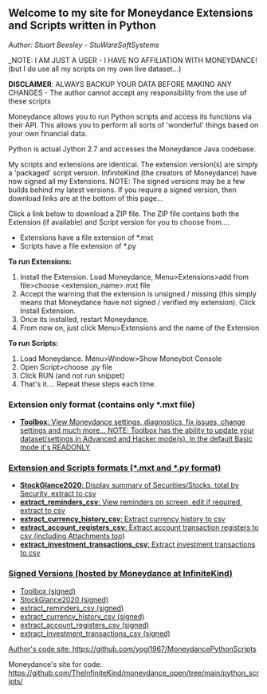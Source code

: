 ## Welcome to my site for Moneydance Extensions and Scripts written in Python

_Author: Stuart Beesley - StuWareSoftSystems_

_NOTE: I AM JUST A USER - I HAVE NO AFFILIATION WITH MONEYDANCE! (but I do use all my scripts on my own live dataset...)

**DISCLAIMER**: ALWAYS BACKUP YOUR DATA BEFORE MAKING ANY CHANGES - The author cannot accept any responsibility from the use of these scripts

Moneydance allows you to run Python scripts and access its functions via their API.
This allows you to perform all sorts of 'wonderful' things based on your own financial data.

Python is actual Jython 2.7 and accesses the Moneydance Java codebase.

My scripts and extensions are identical. The extension version(s) are simply a 'packaged' script version. 
InfiniteKind (the creators of Moneydance) have now signed all my Extensions. NOTE: The signed versions may be a few builds behind my latest versions.
If you require a signed version, then download links are at the bottom of this page...

Click a link below to download a ZIP file. The ZIP file contains both the Extension (if available) and Script version for you to choose from....
- Extensions have a file extension of *.mxt
- Scripts have a file extension of *.py

**To run Extensions:**
1) Install the Extension. Load Moneydance, Menu>Extensions>add from file>choose <extension_name>.mxt file
2) Accept the warning that the extension is unsigned / missing (this simply means that Moneydance have not signed / verified my extension). Click Install Extension.
3) Once its installed, restart Moneydance.
4) From now on, just click Menu>Extensions and the name of the Extension

**To run Scripts:**
1) Load Moneydance. Menu>Window>Show Moneybot Console
2) Open Script>choose <scriptname>.py file
3) Click RUN (and not run snippet)
4) That's it.... Repeat these steps each time.

### Extension only format (contains only *.mxt file)
- <a href="https://github.com/yogi1967/MoneydancePythonScripts/raw/master/toolbox.zip">**Toolbox**: View Moneydance settings, diagnostics, fix issues, change settings and much more...
NOTE: Toolbox has the ability to update your dataset/settings in Advanced and Hacker mode(s). In the default Basic mode it's READONLY

### Extension and Scripts formats (*.mxt and *.py format)
-  <a href="https://github.com/yogi1967/MoneydancePythonScripts/raw/master/stockglance2020.zip">**StockGlance2020**: Display summary of Securities/Stocks, total by Security, extract to csv 
-  <a href="https://github.com/yogi1967/MoneydancePythonScripts/raw/master/extract_reminders_csv.zip">**extract_reminders_csv**: View reminders on screen, edit if required, extract to csv
-  <a href="https://github.com/yogi1967/MoneydancePythonScripts/raw/master/extract_currency_history_csv.zip">**extract_currency_history_csv**: Extract currency history to csv
-  <a href="https://github.com/yogi1967/MoneydancePythonScripts/raw/master/extract_account_registers_csv.zip">**extract_account_registers_csv**: Extract account transaction registers to csv (including Attachments too)
-  <a href="https://github.com/yogi1967/MoneydancePythonScripts/raw/master/extract_investment_transactions_csv.zip">**extract_investment_transactions_csv**: Extract investment transactions to csv

### Signed Versions (hosted by Moneydance at InfiniteKind)
- <a href="https://infinitekind.com/app/md/extensions/toolbox.mxt">Toolbox (signed)
- <a href="https://infinitekind.com/app/md/extensions/stockglance2020.mxt">StockGlance2020 (signed)
- <a href="https://infinitekind.com/app/md/extensions/extract_reminders_csv.mxt">extract_reminders_csv (signed)
- <a href="https://infinitekind.com/app/md/extensions/extract_currency_history_csv.mxt">extract_currency_history_csv (signed)
- <a href="https://infinitekind.com/app/md/extensions/extract_account_registers_csv.mxt">extract_account_registers_csv (signed)
- <a href="https://infinitekind.com/app/md/extensions/extract_investment_transactions_csv.mxt">extract_investment_transactions_csv (signed)


Author's code site: <a href="https://github.com/yogi1967/MoneydancePythonScripts">https://github.com/yogi1967/MoneydancePythonScripts

Moneydance's site for code: <a href="https://github.com/TheInfiniteKind/moneydance_open/tree/main/python_scripts/">https://github.com/TheInfiniteKind/moneydance_open/tree/main/python_scripts/
